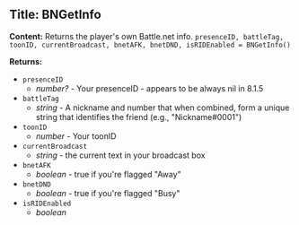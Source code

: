 ## Title: BNGetInfo

**Content:**
Returns the player's own Battle.net info.
`presenceID, battleTag, toonID, currentBroadcast, bnetAFK, bnetDND, isRIDEnabled = BNGetInfo()`

**Returns:**
- `presenceID`
  - *number?* - Your presenceID - appears to be always nil in 8.1.5
- `battleTag`
  - *string* - A nickname and number that when combined, form a unique string that identifies the friend (e.g., "Nickname#0001")
- `toonID`
  - *number* - Your toonID
- `currentBroadcast`
  - *string* - the current text in your broadcast box
- `bnetAFK`
  - *boolean* - true if you're flagged "Away"
- `bnetDND`
  - *boolean* - true if you're flagged "Busy"
- `isRIDEnabled`
  - *boolean*